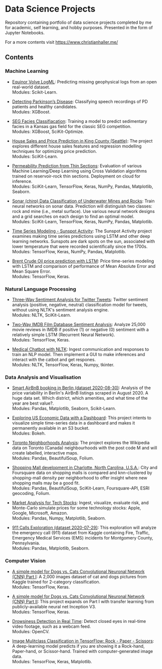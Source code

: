 # Data Science Projects

Repository containing portfolio of data science projects completed by me for academic, self learning, and hobby purposes. Presented in the form of Jupyter Notebooks.

For a more contents visit https://www.christianhaller.me/


## Contents

### Machine Learning

- [Equinor Volve LogML](https://github.com/ChristianHallerX/Analytics_Projects/tree/main/Equinor_Volve_LogML): Predicting missing geophysical logs from an open real-world dataset.<br/>Modules: Scikit-Learn.

- [Detecting Parkinson’s Disease](https://github.com/ChristianHallerX/Analytics_Projects/blob/main/Detecting_Parkinsons.ipynb): Classifying speech recordings of PD patients and healthy candidates.<br/>Modules: XGBoost.

- [SEG Facies Classifiacation](https://github.com/ChristianHallerX/Analytics_Projects/tree/main/SEG_Facies_Classification): Training a model to predict sedimentary facies in a Kansas gas field for the classic SEG competition.<br/>Modules: XGBoost, SciKit-Optimize.

- [House Sales and Price Prediction in King County (Seattle)](https://github.com/ChristianHallerX/Analytics_Projects/blob/main/House_Sales_and_Price_Prediction_King_County(Seattle).ipynb): The project explores different house sales features and regression modelling techniques for optimizing price prediction.<br/>Modules: SciKit-Learn.
	
- [Permeability Prediction from Thin Sections](https://github.com/ChristianHallerX/Analytics_Projects/tree/main/Rock_Permeability_Prediction): Evaluation of various Machine Learning/Deep Learning using Cross Validation algorithms trained on reservoir-rock thin sections. Deployment on cloud for inference.<br/>Modules: SciKit-Learn, TensorFlow, Keras, NumPy, Pandas, Matplotlib, Seaborn.
	
- [Sonar (chirp) Data Classification of Underwater Mines and Rocks](https://github.com/ChristianHallerX/Analytics_Projects/blob/main/Sonar_classification_NN_GridSearch.ipynb): Train neural networks on sonar data. Prediction will distinguish two classes: rock and mine (i.e., metal surface). Use various neural network designs and a grid searches on each design to find an optimal model.<br/>Modules: SciKit-Learn, TensorFlow, Keras, NumPy, Pandas, Matplotlib.
	
- [Time Series Modeling - Sunspot Activity](https://github.com/ChristianHallerX/Analytics_Projects/blob/main/Sun_Spot_Activity_TimeSeries.ipynb): The Sunspot Activity project examines making time series predictions using LSTM and other deep learning networks. Sunspots are dark spots on the sun, associated with lower temperature that were recorded scientifically since the 1700s.<br/>Modules: TensorFlow, Keras, NumPy, Pandas, Matplotlib.
	
- [Brent Crude Oil price prediction with LSTM](https://github.com/ChristianHallerX/Analytics_Projects/blob/main/Brent_crude_prediction.ipynb): Price time-series modeling with LSTM and comparison of performance of Mean Absolute Error and Mean Square Error.<br/>Modules: TensorFlow, Keras.	



### Natural Language Processing

- [Three-Way Sentiment Analysis for Twitter Tweets](https://github.com/ChristianHallerX/Analytics_Projects/blob/main/Three-Way_Sentiment_Analysis_for_Tweets.ipynb): Twitter sentiment analysis (positive, negative, neutral) classification model for tweets, without using NLTK's sentiment analysis engine.<br/>Modules: NLTK, SciKit-Learn.
	
- [Two-Way IMDB Film Database Sentiment Analysis](https://github.com/ChristianHallerX/Analytics_Projects/blob/main/Two-Way_IMDB_Sentiment_Keras_LSTM.ipynb): Analyze 25,000 movie reviews in IMDB if positive (1) or negative (0) sentiment with a relatively simple LSTM (Recurrent Neural Network).<br/>Modules: TensorFlow, Keras.
	
- [Medical Chatbot with NLTK](https://github.com/ChristianHallerX/Analytics_Projects/blob/main/Medical_Chatbot_with_NLTK_main.ipynb): Ingest communication and responses to train an NLP model. Then implement a GUI to make inferences and interact with the catbot and get respones.<br/>Modules: NLTK, TensorFlow, Keras, Numpy, tkinter.
	


### Data Analysis and Visualisation

- [Smart AirBnB booking in Berlin (dataset 2020-08-30)](https://github.com/ChristianHallerX/Analytics_Projects/edit/main/AirBNB_Berlin): Analysis of the price variability in Berlin's AirBnB listings scraped in August 2020. A huge data set. Which district, which amenities, and what time of the year are best value?.<br/>Modules: Pandas, Matplotlib, Seaborn, Scikit-Learn.

- [Exploring US Economic Data with a Dashboard](https://github.com/ChristianHallerX/Analytics_Projects/blob/main/Exploring_US_Economic_Data_with_Dashboard.ipynb): This project intents to visualize simple time-series data in a dashboard and makes it permanently available in an S3 bucket.<br/>Modules: Bokeh.
	
- [Toronto Neighborhoods Analysis](https://github.com/ChristianHallerX/Analytics_Projects/blob/main/Toronto_Neighborhoods_Analysis.ipynb): The project explores the Wikipedia data on Toronto (Canada) neighbourhoods with the post code M and will create labelled, interactive maps.<br/>Modules: Pandas, BeautifulSoup, Folium.
	
- [Shopping Mall development in Charlotte, North Carolina, U.S.A.](https://github.com/ChristianHallerX/Analytics_Projects/blob/main/ShoppingMallDevelopment/Charlotte_new_mall.ipynb): City and Foursquare data on shopping malls is compared and knn-clustered by shopping-mall density per neighborhood to offer insight where new shopping malls may be a good fit.<br/>Modules: Pandas, BeautifulSoup, SciKit-Learn, Foursquare-API, ESRI geocoding, Folium.
	
- [Market Analysis for Tech Stocks](https://github.com/ChristianHallerX/Analytics_Projects/blob/main/Stock_Market_Analysis.ipynb): Ingest, visualize, evaluate risk, and Monte-Carlo simulate prices for some technology stocks: Apple, Google, Microsoft, Amazon.<br/>Modules: Pandas, Numpy, Matplotlib, Seaborn.
	
- [911 Calls Exploration (dataset 2020-07-29)](https://github.com/ChristianHallerX/Analytics_Projects/blob/main/911_Calls.ipynb): This exploration will analyze the emergency call (911) dataset from Kaggle containing Fire, Traffic, Emergency Medical Services (EMS) incidents for Montgomery County, Pennsylvania.<br/>Modules: Pandas, Matplotlib, Seaborn.
	
	
	
### Computer Vision

- [A simple model for Dogs vs. Cats Convolutional Neuronal Network (CNN) Part I](https://github.com/ChristianHallerX/Analytics_Projects/blob/main/TF_CatsVsDogsI.ipynb): A 2,000 images dataset of cat and dogs pictures from Kaggle trained for 2-category classification.<br/>Modules: TensorFlow, Keras.
	
- [A simple model for Dogs vs. Cats Convolutional Neuronal Network (CNN) Part II](https://github.com/ChristianHallerX/Analytics_Projects/blob/main/TF_CatsVsDogsII.ipynb): This project expands on Part I with transfer learning from publicly-available neural net Inception V3.<br/>Modules: TensorFlow, Keras.
	
- [Drowsiness Detection in Real Time](https://github.com/ChristianHallerX/Analytics_Projects/blob/main/Drowsiness_detection_main.ipynb): Detect closed eyes in real-time video footage, such as a webcam feed.<br/>Modules: OpenCV.
	
- [Image Mulitclass Classification in TensorFlow: Rock - Paper - Scissors](https://github.com/ChristianHallerX/Analytics_Projects/blob/main/TensorFlow_rock_paper_scissors.ipynb): A deep-learning model predicts if you are showing it a Rock-hand, Paper-hand, or Scissor-hand. Trained with computer-generated image data.<br/>Modules: TensorFlow, Keras, Matplotlib.
